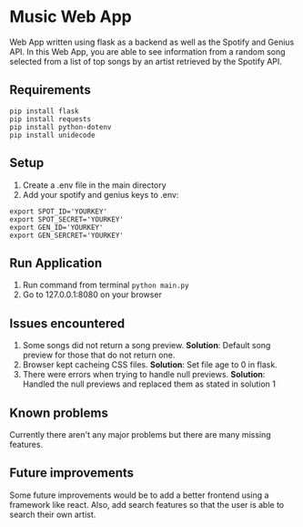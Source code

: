 # Music Web App
Web App written using flask as a backend as well as the Spotify and Genius API. 
In this Web App, you are able to see information from a random song selected from a list of top songs by an artist retrieved by the Spotify API.

## Requirements
```
pip install flask
pip install requests
pip install python-dotenv
pip install unidecode
``` 
## Setup
1. Create a .env file in the main directory
2. Add your spotify and genius keys to .env:
```
export SPOT_ID='YOURKEY'
export SPOT_SECRET='YOURKEY'
export GEN_ID='YOURKEY'
export GEN_SERCRET='YOURKEY'
```
## Run Application
1. Run command from terminal `python main.py`
2. Go to 127.0.0.1:8080 on your browser 

## Issues encountered
1. Some songs did not return a song preview. **Solution**: Default song preview for those that do not return one.
2. Browser kept cacheing CSS files. **Solution**: Set file age to 0 in flask.
3. There were errors when trying to handle null previews. **Solution**: Handled the null previews and replaced them as stated in solution 1

## Known problems
Currently there aren't any major problems but there are many missing features.

## Future improvements
Some future improvements would be to add a better frontend using a framework like react. Also, add search features so that the user is able to search their own artist. 
